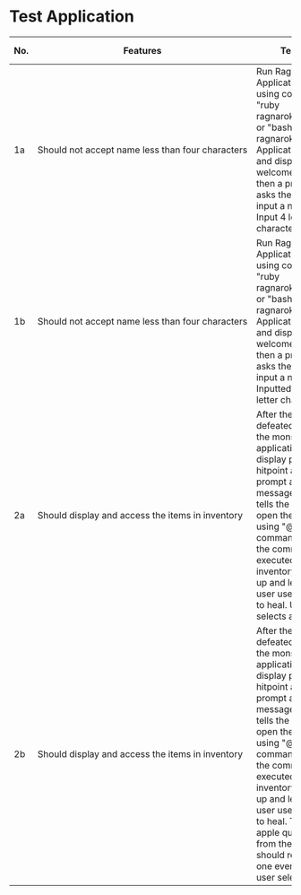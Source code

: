# Test Application

| No. | Features  | Testing  | Expected Result  | Actual Result |
|---|---|---|---|---|
| 1a |  Should not accept name less than four characters |  Run Ragnarok Application by using command "ruby ragnarok_game.rb" or "bash ragnarok.sh". The Application will run and displays a welcome message then a prompt that asks the user to input a name. User Input 4 letter characters | The Application should accept the user input and save it as player name | Test Success: The application accepted the user input and saved it as a player name. |
| 1b  |  Should not accept name less than four characters |  Run Ragnarok Application by using command "ruby ragnarok_game.rb or "bash ragnarok.sh". The Application will run and displays a welcome message then a prompt that asks the user to input a name. User Inputted three letter characters.  | The application should not accpet the input nane becuase it is less than 4 letter characters.  | Test Success: The application did not accept the name and rather prompt the user to input name again with longer name. 
| 2a | Should display and access the items in inventory |  After the player defeated or killed the monster the application will display player's hitpoint and prompt a warning message which tells the user to open the inventory using "@items" command. When the command is executed the inventory will pop up and lets the user use the apple to heal. User selects apple | The user's hp should increased by 1 everytime the apple is use | Test Succes: The user's hp increased by 1 when the user select and use the apple 
| 2b | Should display and access the items in inventory |  After the player defeated or killed the monster the application will display player's hitpoint and prompt a warning message which tells the user to open the inventory using "@items" command. When the command is executed the inventory will pop up and lets the user use the apple to heal. Then the apple quanitity from the inventory should reduce by one everytime the user selects apple | The apple's quantity should reduced by one whenever the user selects and use the apple | Test Success: The apple's quantity reduced by one everytime the user selects and use the apple |